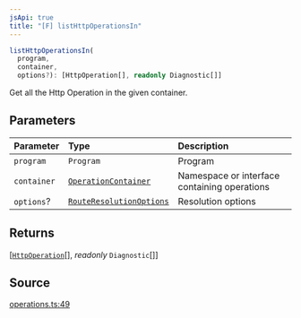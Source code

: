 ```yaml
---
jsApi: true
title: "[F] listHttpOperationsIn"
---
```


```ts
listHttpOperationsIn(
  program,
  container,
  options?): [HttpOperation[], readonly Diagnostic[]]
```

Get all the Http Operation in the given container.

## Parameters

| Parameter   | Type                                                            | Description                                  |
| :---------- | :-------------------------------------------------------------- | :------------------------------------------- |
| `program`   | `Program`                                                       | Program                                      |
| `container` | [`OperationContainer`](Type.OperationContainer.md)              | Namespace or interface containing operations |
| `options`?  | [`RouteResolutionOptions`](Interface.RouteResolutionOptions.md) | Resolution options                           |

## Returns

[[`HttpOperation`](Interface.HttpOperation.md)[], *readonly* `Diagnostic`[]]

## Source

[operations.ts:49](https://github.com/markcowl/cadl/blob/1a6d2b70/packages/http/src/operations.ts#L49)
